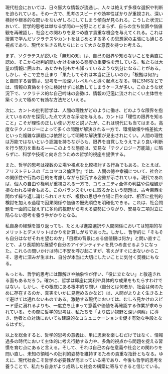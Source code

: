 現代社会においては、日々膨大な情報が流通し、人々は絶えず多様な選択や判断を迫られている。その一方で、思考のスピードや効率性ばかりが重視され、深い検討や根本的な問いをないがしろにしてしまう傾向が見られる。こうした状況において、哲学的思考は単なる学問の一分野にとどまらず、自らの立ち位置や価値観を再確認し、社会との関わりを見つめ直す貴重な機会を与えてくれる。これは授業で学んだソクラテスやカントをはじめとする多くの思想家の主張にも通じる視点であり、現代を生きる私たちにとって大きな意義を持つと考える。

まず、ソクラテスが説いた「無知の知」は、自己の限界や知らないことを素直に認め、そこから批判的問いかけを始める態度の重要性を示している。私たちは大量の情報に囲まれ、あたかも何もかも知っているような気分になることがある。しかし、そこで立ち止まり「果たしてそれは本当に正しいのか」「根拠は何か」と自問する習慣は、思考を一段深いレベルへと導く起点となる。特にSNSなどでは、情報の真偽を十分に検討せずに拡散してしまうケースが多い。このような状況下で、ソクラテス的な自己吟味の姿勢は、情報の氾濫に流されにくい主体性を築くうえで極めて有効な方法だといえる。

次に、カントの批判哲学は、人間の理性がどのように働き、どのような限界を抱えているのかを探究した点で大きな示唆を与える。カントは「理性の限界を知ること」こそが理性の正しい使い方だと説いたが、これは現代にも当てはまる。高度なテクノロジーによって多くの問題が解決される一方で、環境破壊や格差拡大といった複雑な課題には依然として明確な解決策が見出されにくい。人間の理性は万能ではないという認識を持ちながらも、限界を自覚したうえでより良い判断を行う努力を重ねる――このような態度は、安易な「テクノロジー万能論」に陥らずに、科学や技術と向き合うための哲学的視座を提供する。

また、哲学的思考は複数の立場や視点を比較検討する行為でもある。たとえば、アリストテレスの『ニコマコス倫理学』では、人間の徳や幸福について、社会との関係性や行為の目的を考慮しながら探究する姿勢が示されている。現代であれば、個人の自由や権利が重視される一方で、コミュニティ全体の利益や倫理観が損なわれる場合もある。このバランスをいかに取るかという問題は、古今東西を問わず繰り返し論じられてきたが、複数の思想や立場に目を向け、相互に批判的検討を加える過程で因果関係や価値の優先順位を明確化できる。これは、社会問題を一面的に捉えずに多角的視野から考える姿勢につながり、安易な二項対立に陥らない思考を養う手がかりとなる。

私自身の経験を振り返っても、たとえば進路選択や人間関係においては短期的なメリットとデメリットばかりを計算しがちであった。しかし、哲学的に「そもそも自分はなぜそれを望むのか」「目標の背景にある価値観は何か」と問い直すことで、より長期的な展望や自分のアイデンティティを見つめ直せるようになった。これらの問いかけは時に不安を呼び起こすが、答えがすぐに出ないからこそ、思考に深みが生まれ、自分が本当に大切にしたいことに気付く契機にもなる。

もっとも、哲学的思考には難解さや抽象性が伴い、「役に立たない」と敬遠される面もあるだろう。確かに、哲学は即座に実利や具体的な成果をもたらすわけではない。しかし、その根底にある根本的な問い（自分とは何者か、社会は何のために存在するのか、真実をいかに見極めるかなど）は、人間がよりよく生きる上で避けては通れないものである。激動する現代においては、むしろ見かけのスピード感に溺れるよりも、一度立ち止まって意義や価値を再確認する作業が求められている。その際に哲学的思考は、私たちを「より広い視野と深い洞察」に導き、他者との対話においても建設的なコミュニケーションを促す有効な手段となるはずだ。

以上を総合すると、哲学的思考の意義は、単に思索を楽しむだけではなく、情報過多の時代において主体的に考え行動する力や、多角的視点から問題を捉える習慣を育む点にあると言える。そして、それは自己の存在意義や社会との関わりを問い直し、未知の領域への批判的姿勢を維持するための貴重な指針ともなる。ゆえに、現代社会こそ哲学の必要性が高まっている場であり、今後も哲学的思考を養うことで、私たち自身がより成熟した社会の構築に寄与できると信じている。